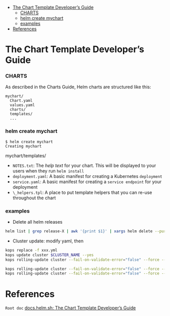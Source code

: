 
<!-- MarkdownTOC -->

- [The Chart Template Developer’s Guide](#the-chart-template-developer%E2%80%99s-guide)
  - [CHARTS](#charts)
  - [helm create mychart](#helm-create-mychart)
  - [examples](#examples)
- [References](#references)

<!-- /MarkdownTOC -->

# The Chart Template Developer’s Guide

### CHARTS
As described in the Charts Guide, Helm charts are structured like this:

```
mychart/
  Chart.yaml
  values.yaml
  charts/
  templates/
  ...
```

### helm create mychart

```
$ helm create mychart
Creating mychart
```

mychart/templates/

* `NOTES.txt`: The _help text_ for your chart. This will be displayed to your users when they run `helm install`
* `deployment.yaml`: A basic manifest for creating a Kubernetes `deployment`
* `service.yaml`: A basic manifest for creating a `service endpoint` for your deployment
* `\_helpers.tpl`: A place to put template helpers that you can re-use throughout the chart


### examples

* Delete all helm releases

```sh
helm list | grep release-X | awk '{print $1}' | xargs helm delete --purge
```

* Cluster update: modify yaml, then

```sh
kops replace -f xxx.yml
kops update cluster $CLUSTER_NAME --yes
kops rolling-update cluster --fail-on-validate-error="false" --force --yes

kops rolling-update cluster --fail-on-validate-error="false" --force --yes --instance-group aerospike-node-group-latest
kops rolling-update cluster --fail-on-validate-error="false" --force --yes --instance-group aerospike-node-group-prod
```

# References

`Root doc`
[docs.helm.sh: The Chart Template Developer’s Guide](https://docs.helm.sh/chart_template_guide)<br/>

[]()<br/>

[]()<br/>

[]()<br/>
